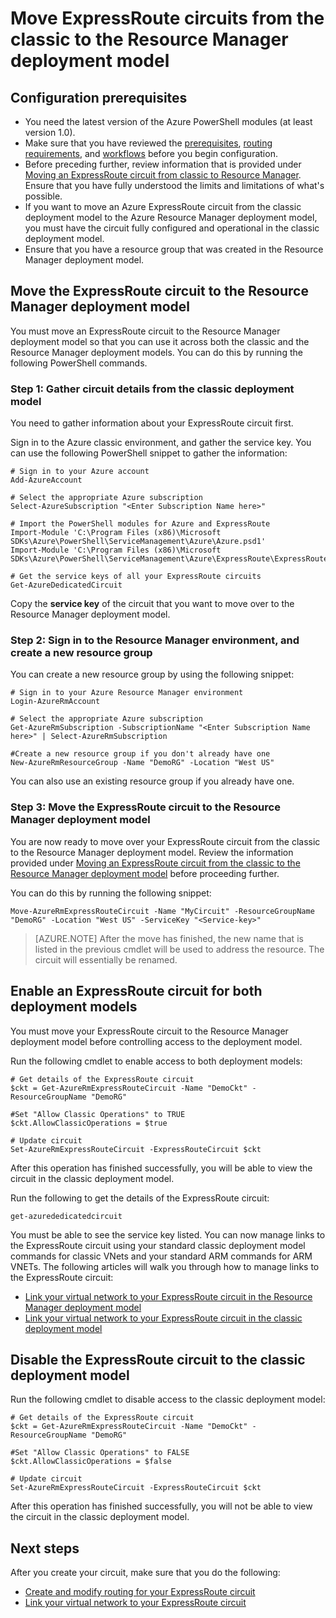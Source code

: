 <properties
   pageTitle="Move ExpressRoute circuits from classic to Resource Manager | Microsoft Azure"
   description="This page describes how to move a classic circuit to the Resource Manager deployment model."
   documentationCenter="na"
   services="expressroute"
   authors="ganesr"
   manager="carmonm"
   editor=""
   tags="azure-resource-manager"/>
<tags
   ms.service="expressroute"
   ms.devlang="na"
   ms.topic="article"
   ms.tgt_pltfrm="na"
   ms.workload="infrastructure-services"
   ms.date="10/10/2016"
   ms.author="ganesr"/>


# <a name="move-expressroute-circuits-from-the-classic-to-the-resource-manager-deployment-model"></a>Move ExpressRoute circuits from the classic to the Resource Manager deployment model

## <a name="configuration-prerequisites"></a>Configuration prerequisites

- You need the latest version of the Azure PowerShell modules (at least version 1.0).
- Make sure that you have reviewed the [prerequisites](expressroute-prerequisites.md), [routing requirements](expressroute-routing.md), and [workflows](expressroute-workflows.md) before you begin configuration.
- Before preceding further, review information that is provided under [Moving an ExpressRoute circuit from classic to Resource Manager](expressroute-move.md). Ensure that you have fully understood the limits and limitations of what's possible.
- If you want to move an Azure ExpressRoute circuit from the classic deployment model to the Azure Resource Manager deployment model, you must have the circuit fully configured and operational in the classic deployment model.
- Ensure that you have a resource group that was created in the Resource Manager deployment model.

## <a name="move-the-expressroute-circuit-to-the-resource-manager-deployment-model"></a>Move the ExpressRoute circuit to the Resource Manager deployment model

You must move an ExpressRoute circuit to the Resource Manager deployment model so that you can use it across both the classic and the Resource Manager deployment models. You can do this by running the following PowerShell commands.

### <a name="step-1-gather-circuit-details-from-the-classic-deployment-model"></a>Step 1: Gather circuit details from the classic deployment model

You need to gather information about your ExpressRoute circuit first.

Sign in to the Azure classic environment, and gather the service key. You can use the following PowerShell snippet to gather the information:

    # Sign in to your Azure account
    Add-AzureAccount

    # Select the appropriate Azure subscription
    Select-AzureSubscription "<Enter Subscription Name here>"

    # Import the PowerShell modules for Azure and ExpressRoute
    Import-Module 'C:\Program Files (x86)\Microsoft SDKs\Azure\PowerShell\ServiceManagement\Azure\Azure.psd1'
    Import-Module 'C:\Program Files (x86)\Microsoft SDKs\Azure\PowerShell\ServiceManagement\Azure\ExpressRoute\ExpressRoute.psd1'

    # Get the service keys of all your ExpressRoute circuits
    Get-AzureDedicatedCircuit

Copy the **service key** of the circuit that you want to move over to the Resource Manager deployment model.

### <a name="step-2-sign-in-to-the-resource-manager-environment-and-create-a-new-resource-group"></a>Step 2: Sign in to the Resource Manager environment, and create a new resource group

You can create a new resource group by using the following snippet:

    # Sign in to your Azure Resource Manager environment
    Login-AzureRmAccount

    # Select the appropriate Azure subscription
    Get-AzureRmSubscription -SubscriptionName "<Enter Subscription Name here>" | Select-AzureRmSubscription

    #Create a new resource group if you don't already have one
    New-AzureRmResourceGroup -Name "DemoRG" -Location "West US"

You can also use an existing resource group if you already have one.

### <a name="step-3-move-the-expressroute-circuit-to-the-resource-manager-deployment-model"></a>Step 3: Move the ExpressRoute circuit to the Resource Manager deployment model

You are now ready to move over your ExpressRoute circuit from the classic to the Resource Manager deployment model. Review the information provided under [Moving an ExpressRoute circuit from the classic to the Resource Manager deployment model](expressroute-move.md) before proceeding further.

You can do this by running the following snippet:

    Move-AzureRmExpressRouteCircuit -Name "MyCircuit" -ResourceGroupName "DemoRG" -Location "West US" -ServiceKey "<Service-key>"

>[AZURE.NOTE] After the move has finished, the new name that is listed in the previous cmdlet will be used to address the resource. The circuit will essentially be renamed.

## <a name="enable-an-expressroute-circuit-for-both-deployment-models"></a>Enable an ExpressRoute circuit for both deployment models

You must move your ExpressRoute circuit to the Resource Manager deployment model before controlling access to the deployment model.

Run the following cmdlet to enable access to both deployment models:

    # Get details of the ExpressRoute circuit
    $ckt = Get-AzureRmExpressRouteCircuit -Name "DemoCkt" -ResourceGroupName "DemoRG"

    #Set "Allow Classic Operations" to TRUE
    $ckt.AllowClassicOperations = $true

    # Update circuit
    Set-AzureRmExpressRouteCircuit -ExpressRouteCircuit $ckt

After this operation has finished successfully, you will be able to view the circuit in the classic deployment model.

Run the following to get the details of the ExpressRoute circuit:

    get-azurededicatedcircuit

You must be able to see the service key listed. You can now manage links to the ExpressRoute circuit using your standard classic deployment model commands for classic VNets and your standard ARM commands for ARM VNETs. The following articles will walk you through how to manage links to the ExpressRoute circuit:

- [Link your virtual network to your ExpressRoute circuit in the Resource Manager deployment model](expressroute-howto-linkvnet-arm.md)
- [Link your virtual network to your ExpressRoute circuit in the classic deployment model](expressroute-howto-linkvnet-classic.md)


## <a name="disable-the-expressroute-circuit-to-the-classic-deployment-model"></a>Disable the ExpressRoute circuit to the classic deployment model

Run the following cmdlet to disable access to the classic deployment model:

    # Get details of the ExpressRoute circuit
    $ckt = Get-AzureRmExpressRouteCircuit -Name "DemoCkt" -ResourceGroupName "DemoRG"

    #Set "Allow Classic Operations" to FALSE
    $ckt.AllowClassicOperations = $false

    # Update circuit
    Set-AzureRmExpressRouteCircuit -ExpressRouteCircuit $ckt

After this operation has finished successfully, you will not be able to view the circuit in the classic deployment model.

## <a name="next-steps"></a>Next steps

After you create your circuit, make sure that you do the following:

- [Create and modify routing for your ExpressRoute circuit](expressroute-howto-routing-arm.md)
- [Link your virtual network to your ExpressRoute circuit](expressroute-howto-linkvnet-arm.md)
